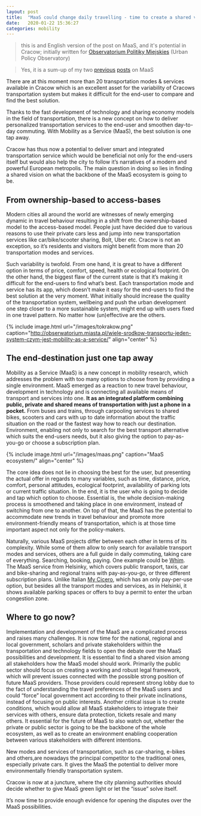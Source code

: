 ```yaml
---
layout: post
title:  "MaaS could change daily travelling - time to create a shared vision"
date:   2020-01-22 15:36:27
categories: mobility
---
```

> this is and English version of the post on MaaS, and it's potential in Cracow; initially written for [Observatorium Politiky Miejskies](http://obserwatorium.miasta.pl/) (Urban Policy Observatory)

> Yes, it is a sum-up of my two [previous](http://straubd.me/blog/2019/12/mobility/Mobility-as-a-Service-how-far-are-we-pt1) [posts](http://straubd.me/blog/2019/12/mobility/Mobility-as-a-Service-how-far-are-we-pt2) on MaaS

There are at this moment more than 20 transportation modes & services available in Cracow which is an excellent asset for the variability of Cracows transportation system but makes it difficult for the end-user to compare and find the best solution.

Thanks to the fast development of technology and sharing economy models in the field of transportation, there is a new concept on how to deliver personalized transportation services to the end-user and smoothen day-to-day commuting. With Mobility as a Service (MaaS), the best solution is one tap away.

Cracow has thus now a potential to deliver smart and integrated transportation service which would be beneficial not only for the end-users itself but would also help the city to follow it’s narratives of a modern and powerful European metropolis. The main question in doing so lies in finding a shared vision on what the backbone of the MaaS ecosystem is going to be.

## From ownership-based to access-bases

Modern cities all around the world are witnesses of newly emerging dynamic in travel behaviour resulting in a shift from the ownership-based model to the access-based model. People just have decided due to various reasons to use their private cars less and jump into new transportation services like car/bike/scooter sharing, Bolt, Uber etc. Cracow is not an exception, so it’s residents and visitors might benefit from more than 20 transportation modes and services.

Such variability is twofold. From one hand, it is great to have a different option in terms of price, comfort, speed, health or ecological footprint. On the other hand, the biggest flaw of the current state is that it’s making it difficult for the end-users to find what’s best. Each transportation mode and service has its app, which doesn’t make it easy for the end-users to find the best solution at the very moment. What initially should increase the quality of the transportation system, wellbeing and push the urban development one step closer to a more sustainable system, might end up with users fixed in one travel pattern. No matter how (un)effective are the others.

{% include image.html url="/images/tokrakow.png" caption="http://obserwatorium.miasta.pl/wiele-srodkow-transportu-jeden-system-czym-jest-mobility-as-a-service/" align="center" %}

## The end-destination just one tap away

Mobility as a Service (MaaS) is a new concept in mobility research, which addresses the problem with too many options to choose from by providing a single environment. MaaS emerged as a reaction to new travel behaviour, development in technology and is connecting all available means of transport and services into one. **It as an integrated platform combining public, private and shared means of transportation with just a phone in a pocket.** From buses and trains, through carpooling services to shared bikes, scooters and cars with up to date information about the traffic situation on the road or the fastest way how to reach our destination. Environment, enabling not only to search for the best transport alternative which suits the end-users needs, but it also giving the option to pay-as-you-go or choose a subscription plan.

{% include image.html url="/images/maas.png" caption="MaaS ecosystem/" align="center" %}

The core idea does not lie in choosing the best for the user, but presenting the actual offer in regards to many variables, such as time, distance, price, comfort, personal attitudes, ecological footprint, availability of parking lots or current traffic situation. In the end, it is the user who is going to decide and tap which option to choose. Essential is, the whole decision-making process is smoothened and taking place in one environment, instead of switching from one to another. On top of that, the MaaS has the potential to accommodate new trends in travel behaviour and promote more environment-friendly means of transportation, which is at those time important aspect not only for the policy-makers.

Naturally, various MaaS projects differ between each other in terms of its complexity. While some of them allow to only search for available transport modes and services, others are a full guide in daily commuting, taking care of everything. Searching, booking, paying. One example could be [Whim](https://whimapp.com/). The MaaS service from Helsinky, which covers public transport, taxis, car and bike-sharing and regional trains with pay-as-you-go, or three different subscription plans. Unlike Italian [My Cicero](http://www.mycicero.eu/), which has an only pay-per-use option, but besides all the transport modes and services, as in Helsinki, it shows available parking spaces or offers to buy a permit to enter the urban congestion zone.

## Where to go now?

Implementation and development of the MaaS are a complicated process and raises many challenges. It is now time for the national, regional and local government, scholars and private stakeholders within the transportation and technology fields to open the debate over the MaaS possibilities and development. It is essential to find a shared vision among all stakeholders how the MaaS model should work. Primarily the public sector should focus on creating a working and robust legal framework, which will prevent issues connected with the possible strong position of future MaaS providers. Those providers could represent strong lobby due to the fact of understanding the travel preferences of the MaaS users and could “force” local government act according to their private inclinations, instead of focusing on public interests. Another critical issue is to create conditions, which would allow all MaaS stakeholders to integrate their services with others, ensure data protection, tickets resale and many others. It essential for the future of MaaS to also watch out, whether the private or public sector is going to be the backbone of the whole ecosystem, as well as to create an environment enabling cooperation between various stakeholders with different intentions.

New modes and services of transportation, such as car-sharing, e-bikes and others,are nowadays the principal competitor to the traditional ones, especially private cars. It gives the MaaS the potential to deliver more environmentally friendly transportation system.

Cracow is now at a juncture, where the city planning authorities should decide whether to give MaaS green light or let the “issue” solve itself.

It’s now time to provide enough evidence for opening the disputes over the MaaS possibilities.